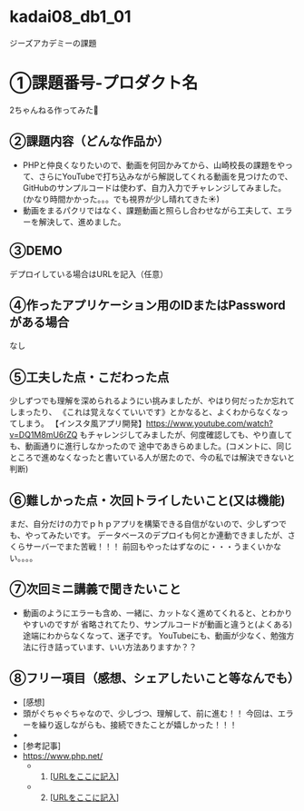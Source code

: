 # kadai08_db1_01
ジーズアカデミーの課題

# ①課題番号-プロダクト名

2ちゃんねる作ってみた🐸

## ②課題内容（どんな作品か）

- PHPと仲良くなりたいので、動画を何回かみてから、山崎校長の課題をやって、さらにYouTubeで打ち込みながら解説してくれる動画を見つけたので、GitHubのサンプルコードは使わず、自力入力でチャレンジしてみました。(かなり時間かかった。。。でも視界が少し晴れてきた☀)
- 動画をまるパクリではなく、課題動画と照らし合わせながら工夫して、エラーを解決して、進めました。


## ③DEMO

デプロイしている場合はURLを記入（任意）

## ④作ったアプリケーション用のIDまたはPasswordがある場合

なし

## ⑤工夫した点・こだわった点

少しずつでも理解を深められるようにい挑みましたが、やはり何だったか忘れてしまったり、
《これは覚えなくていいです》とかなると、よくわからなくなってしまう。
【インスタ風アプリ開発】https://www.youtube.com/watch?v=DQ1M8mU6rZQ
もチャレンジしてみましたが、何度確認しても、やり直しても、動画通りに進行しなかったので
途中であきらめました。(コメントに、同じところで進めなくなったと書いている人が居たので、今の私では解決できないと判断)


## ⑥難しかった点・次回トライしたいこと(又は機能)

まだ、自分だけの力でｐｈｐアプリを構築できる自信がないので、少しずつでも、やってみたいです。
データベースのデプロイも何とか連動できましたが、さくらサーバーでまた苦戦！！！
前回もやったはずなのに・・・うまくいかない。。。。

## ⑦次回ミニ講義で聞きたいこと

- 動画のようにエラーも含め、一緒に、カットなく進めてくれると、とわかりやすいのですが
  省略されてたり、サンプルコードが動画と違うと(よくある)途端にわからなくなって、迷子です。
  YouTubeにも、動画が少なく、勉強方法に行き詰っています、いい方法ありますか？？


## ⑧フリー項目（感想、シェアしたいこと等なんでも）

- [感想]
- 頭がぐちゃぐちゃなので、少しづつ、理解して、前に進む！！
  今回は、エラーを繰り返しながらも、接続できたことが嬉しかった！！！
- 
- [参考記事]
- https://www.php.net/
  - 1. [[URLをここに記入](https://youtu.be/3QxtIrakwKk?si=z48EBSq2xbz9AEgH)]
  - 2. [[URLをここに記入](https://github.com/Shin-sibainu/php-bbs-yt)]
